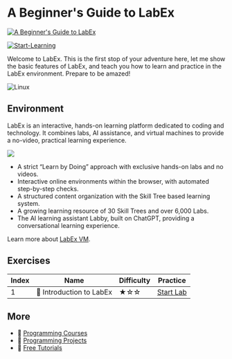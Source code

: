 # A Beginner's Guide to LabEx

[![A Beginner's Guide to LabEx](https://cover-creator.appbot.io/a-beginner-guide-to-labex.png)](https://labex.io/courses/a-beginner-guide-to-labex)

[![Start-Learning](https://img.shields.io/badge/Start-Learning-whitesmoke?style=for-the-badge)](https://labex.io/courses/a-beginner-guide-to-labex)

Welcome to LabEx. This is the first stop of your adventure here, let me show the basic features of LabEx, and teach you how to learn and practice in the LabEx environment. Prepare to be amazed!

![Linux](https://img.shields.io/badge/Linux-whitesmoke?style=for-the-badge&logo=linux)


## Environment

LabEx is an interactive, hands-on learning platform dedicated to coding and technology. It combines labs, AI assistance, and virtual machines to provide a no-video, practical learning experience.

![](https://tutorial-screenshot.getvm.io/images/vm-1725247253.png)

- A strict “Learn by Doing” approach with exclusive hands-on labs and no videos.
- Interactive online environments within the browser, with automated step-by-step checks.
- A structured content organization with the Skill Tree based learning system.
- A growing learning resource of 30 Skill Trees and over 6,000 Labs.
- The AI learning assistant Labby, built on ChatGPT, providing a conversational learning experience.

Learn more about [LabEx VM](https://support.labex.io/using-labex/virtual-machine).

## Exercises

|   Index | Name                    | Difficulty   | Practice                                                                                              |
|---------|-------------------------|--------------|-------------------------------------------------------------------------------------------------------|
|       1 | 📖 Introduction to LabEx | ★☆☆          | <a target='_blank' href='https://labex.io/tutorials/linux-introduction-to-labex-178589'>Start Lab</a> |

## More

- 🔗 [ Programming Courses](https://github.com/labex-labs/awesome-programming-courses)
- 🔗 [ Programming Projects](https://github.com/labex-labs/awesome-programming-projects)
- 🔗 [ Free Tutorials](https://github.com/labex-labs/-free-tutorials)

